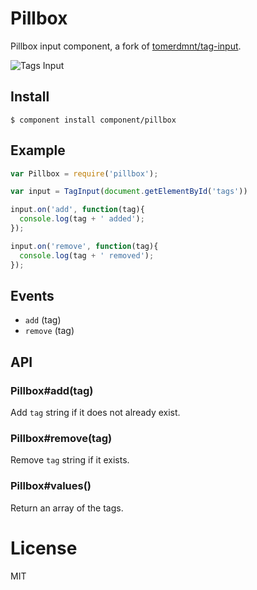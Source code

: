
# Pillbox

  Pillbox input component, a fork of [tomerdmnt/tag-input](https://github.com/tomerdmnt/tag-input).

  ![Tags Input](http://f.cl.ly/items/0S262y000s1y441m0Z1l/Screen%20Shot%202012-10-12%20at%205.25.16%20PM.png)

## Install

```
$ component install component/pillbox
```

## Example

``` javascript
var Pillbox = require('pillbox');

var input = TagInput(document.getElementById('tags'))

input.on('add', function(tag){
  console.log(tag + ' added');
});

input.on('remove', function(tag){
  console.log(tag + ' removed');
});
```

## Events

 - `add` (tag)
 - `remove` (tag)

## API

### Pillbox#add(tag)

  Add `tag` string if it does not already exist.

### Pillbox#remove(tag)

  Remove `tag` string if it exists.

### Pillbox#values()

  Return an array of the tags.

# License

  MIT
